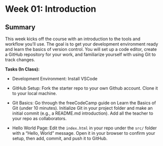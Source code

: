 # Week 01: Introduction

## Summary  
This week kicks off the course with an introduction to the tools and workflow you’ll use. The goal is to get your development environment ready and learn the basics of version control. You will set up a code editor, create a GitHub repository for your work, and familiarize yourself with using Git to track changes.

**Tasks (In Class):**

- Development Environment: Install VSCode

- GitHub Setup: Fork the starter repo to your own Github account. Clone it to your local machine.

- Git Basics: Go through the freeCodeCamp guide on Learn the Basics of Git (under 10 minutes). Initialize Git in your project folder and make an initial commit (e.g., a README.md introduction). Add all the teacher to your repo as collaborators.

- Hello World Page: Edit the `index.html` in your repo under the `src/` folder with a “Hello, World” message. Open it in your browser to confirm your setup, then add, commit, and push it to GitHub.
